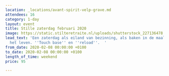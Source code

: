 ```yaml
---
location: _locations/avant-spirit-velp-grave.md
attendees: 16
category: 1-day
layout: event
title: Stille zaterdag februari 2020
image: https://static.stilteretraite.nl/uploads/shutterstock_227136478.jpg
lead_text: 'Een zaterdag als eiland van bezinning, als baken in de maalstroom van
  het leven. ''Touch base'' en ''reload''.  '
from_date: 2020-02-08 00:00:00 +0100
to_date: 2020-02-08 00:00:00 +0100
length_of_time: weekend
price: 95

---
```

